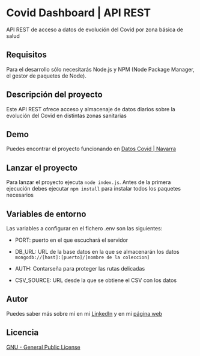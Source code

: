 # Covid Dashboard | API REST

API REST de acceso a datos de evolución del Covid por zona básica de salud

## Requisitos

Para el desarrollo sólo necesitarás Node.js y NPM (Node Package Manager, el gestor de paquetes de Node).

## Descripción del proyecto

Este API REST ofrece acceso y almacenaje de datos diarios sobre la evolución del Covid en distintas zonas sanitarias

## Demo

Puedes encontrar el proyecto funcionando en [Datos Covid | Navarra](https://covidnavarra.herokuapp.com)

## Lanzar el proyecto
Para lanzar el proyecto ejecuta `node index.js`. Antes de la primera ejecución debes ejecutar `npm install` para instalar todos los paquetes necesarios

## Variables de entorno

Las variables a configurar en el fichero .env son las siguientes:

* PORT: puerto en el que escuchará el servidor

* DB_URL: URL de la base datos en la que se almacenarán los datos 
`mongodb://[host]:[puerto]/[nombre de la coleccion]`

* AUTH: Contarseña para proteger las rutas delicadas

* CSV_SOURCE: URL desde la que se obtiene el CSV con los datos

## Autor

Puedes saber más sobre mí en mi [LinkedIn](https://www.linkedin.com/in/inixio-amillano-casteig/) y en mi [página web](https://inixio.dev)

## Licencia

[GNU - General Public License](https://www.gnu.org/licenses/gpl-3.0.html)
